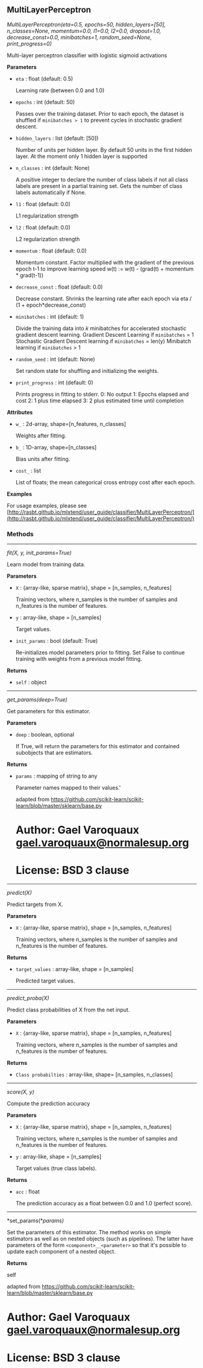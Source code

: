 ## MultiLayerPerceptron

*MultiLayerPerceptron(eta=0.5, epochs=50, hidden_layers=[50], n_classes=None, momentum=0.0, l1=0.0, l2=0.0, dropout=1.0, decrease_const=0.0, minibatches=1, random_seed=None, print_progress=0)*

Multi-layer perceptron classifier with logistic sigmoid activations

**Parameters**

- `eta` : float (default: 0.5)

    Learning rate (between 0.0 and 1.0)

- `epochs` : int (default: 50)

    Passes over the training dataset.
    Prior to each epoch, the dataset is shuffled
    if `minibatches > 1` to prevent cycles in stochastic gradient descent.

- `hidden_layers` : list (default: [50])

    Number of units per hidden layer. By default 50 units in the
    first hidden layer. At the moment only 1 hidden layer is supported

- `n_classes` : int (default: None)

    A positive integer to declare the number of class labels
    if not all class labels are present in a partial training set.
    Gets the number of class labels automatically if None.

- `l1` : float (default: 0.0)

    L1 regularization strength

- `l2` : float (default: 0.0)

    L2 regularization strength

- `momentum` : float (default: 0.0)

    Momentum constant. Factor multiplied with the
    gradient of the previous epoch t-1 to improve
    learning speed
    w(t) := w(t) - (grad(t) + momentum * grad(t-1))

- `decrease_const` : float (default: 0.0)

    Decrease constant. Shrinks the learning rate
    after each epoch via eta / (1 + epoch*decrease_const)

- `minibatches` : int (default: 1)

    Divide the training data into *k* minibatches
    for accelerated stochastic gradient descent learning.
    Gradient Descent Learning if `minibatches` = 1
    Stochastic Gradient Descent learning if `minibatches` = len(y)
    Minibatch learning if `minibatches` > 1

- `random_seed` : int (default: None)

    Set random state for shuffling and initializing the weights.

- `print_progress` : int (default: 0)

    Prints progress in fitting to stderr.
    0: No output
    1: Epochs elapsed and cost
    2: 1 plus time elapsed
    3: 2 plus estimated time until completion

**Attributes**

- `w_` : 2d-array, shape=[n_features, n_classes]

    Weights after fitting.

- `b_` : 1D-array, shape=[n_classes]

    Bias units after fitting.

- `cost_` : list

    List of floats; the mean categorical cross entropy
    cost after each epoch.

**Examples**

For usage examples, please see
    [http://rasbt.github.io/mlxtend/user_guide/classifier/MultiLayerPerceptron/](http://rasbt.github.io/mlxtend/user_guide/classifier/MultiLayerPerceptron/)

### Methods

<hr>

*fit(X, y, init_params=True)*

Learn model from training data.

**Parameters**

- `X` : {array-like, sparse matrix}, shape = [n_samples, n_features]

    Training vectors, where n_samples is the number of samples and
    n_features is the number of features.

- `y` : array-like, shape = [n_samples]

    Target values.

- `init_params` : bool (default: True)

    Re-initializes model parameters prior to fitting.
    Set False to continue training with weights from
    a previous model fitting.

**Returns**

- `self` : object


<hr>

*get_params(deep=True)*

Get parameters for this estimator.

**Parameters**

- `deep` : boolean, optional

    If True, will return the parameters for this estimator and
    contained subobjects that are estimators.

**Returns**

- `params` : mapping of string to any

    Parameter names mapped to their values.'

    adapted from
    https://github.com/scikit-learn/scikit-learn/blob/master/sklearn/base.py
    # Author: Gael Varoquaux <gael.varoquaux@normalesup.org>
    # License: BSD 3 clause

<hr>

*predict(X)*

Predict targets from X.

**Parameters**

- `X` : {array-like, sparse matrix}, shape = [n_samples, n_features]

    Training vectors, where n_samples is the number of samples and
    n_features is the number of features.

**Returns**

- `target_values` : array-like, shape = [n_samples]

    Predicted target values.

<hr>

*predict_proba(X)*

Predict class probabilities of X from the net input.

**Parameters**

- `X` : {array-like, sparse matrix}, shape = [n_samples, n_features]

    Training vectors, where n_samples is the number of samples and
    n_features is the number of features.

**Returns**

- `Class probabilties` : array-like, shape= [n_samples, n_classes]


<hr>

*score(X, y)*

Compute the prediction accuracy

**Parameters**

- `X` : {array-like, sparse matrix}, shape = [n_samples, n_features]

    Training vectors, where n_samples is the number of samples and
    n_features is the number of features.

- `y` : array-like, shape = [n_samples]

    Target values (true class labels).

**Returns**

- `acc` : float

    The prediction accuracy as a float
    between 0.0 and 1.0 (perfect score).

<hr>

*set_params(**params)*

Set the parameters of this estimator.
The method works on simple estimators as well as on nested objects
(such as pipelines). The latter have parameters of the form
``<component>__<parameter>`` so that it's possible to update each
component of a nested object.

**Returns**

self

adapted from
https://github.com/scikit-learn/scikit-learn/blob/master/sklearn/base.py
# Author: Gael Varoquaux <gael.varoquaux@normalesup.org>
# License: BSD 3 clause

